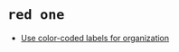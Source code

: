 # `red one`

- [Use color-coded labels for organization](../Intermediate/Use_color-coded_labels_for_organization.md)